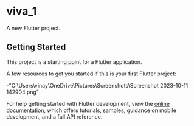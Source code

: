 # viva_1

A new Flutter project.

## Getting Started

This project is a starting point for a Flutter application.

A few resources to get you started if this is your first Flutter project:

-"C:\Users\vinay\OneDrive\Pictures\Screenshots\Screenshot 2023-10-11 142904.png"

For help getting started with Flutter development, view the
[online documentation](https://docs.flutter.dev/), which offers tutorials,
samples, guidance on mobile development, and a full API reference.
